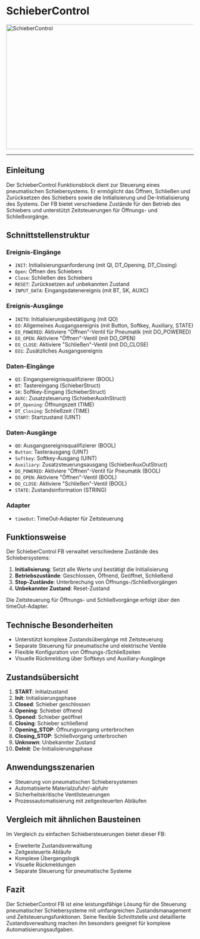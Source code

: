 # SchieberControl

<img width="1504" height="335" alt="SchieberControl" src="https://github.com/user-attachments/assets/605ff73f-7393-4236-96f6-bcc678f4dcf6" />

* * * * * * * * * *
## Einleitung
Der SchieberControl Funktionsblock dient zur Steuerung eines pneumatischen Schiebersystems. Er ermöglicht das Öffnen, Schließen und Zurücksetzen des Schiebers sowie die Initialisierung und De-Initialisierung des Systems. Der FB bietet verschiedene Zustände für den Betrieb des Schiebers und unterstützt Zeitsteuerungen für Öffnungs- und Schließvorgänge.

## Schnittstellenstruktur

### **Ereignis-Eingänge**
- `INIT`: Initialisierungsanforderung (mit QI, DT_Opening, DT_Closing)
- `Open`: Öffnen des Schiebers
- `Close`: Schließen des Schiebers
- `RESET`: Zurücksetzen auf unbekannten Zustand
- `INPUT_DATA`: Eingangsdatenereignis (mit BT, SK, AUXC)

### **Ereignis-Ausgänge**
- `INITO`: Initialisierungsbestätigung (mit QO)
- `EO`: Allgemeines Ausgangsereignis (mit Button, Softkey, Auxiliary, STATE)
- `EO_POWERED`: Aktiviere "Öffnen"-Ventil für Pneumatik (mit DO_POWERED)
- `EO_OPEN`: Aktiviere "Öffnen"-Ventil (mit DO_OPEN)
- `EO_CLOSE`: Aktiviere "Schließen"-Ventil (mit DO_CLOSE)
- `EO1`: Zusätzliches Ausgangsereignis

### **Daten-Eingänge**
- `QI`: Eingangsereignisqualifizierer (BOOL)
- `BT`: Tastereingang (SchieberStruct)
- `SK`: Softkey-Eingang (SchieberStruct)
- `AUXC`: Zusatzsteuerung (SchieberAuxInStruct)
- `DT_Opening`: Öffnungszeit (TIME)
- `DT_Closing`: Schließzeit (TIME)
- `START`: Startzustand (UINT)

### **Daten-Ausgänge**
- `QO`: Ausgangsereignisqualifizierer (BOOL)
- `Button`: Tasterausgang (UINT)
- `Softkey`: Softkey-Ausgang (UINT)
- `Auxiliary`: Zusatzsteuerungsausgang (SchieberAuxOutStruct)
- `DO_POWERED`: Aktiviere "Öffnen"-Ventil für Pneumatik (BOOL)
- `DO_OPEN`: Aktiviere "Öffnen"-Ventil (BOOL)
- `DO_CLOSE`: Aktiviere "Schließen"-Ventil (BOOL)
- `STATE`: Zustandsinformation (STRING)

### **Adapter**
- `timeOut`: TimeOut-Adapter für Zeitsteuerung

## Funktionsweise
Der SchieberControl FB verwaltet verschiedene Zustände des Schiebersystems:
1. **Initialisierung**: Setzt alle Werte und bestätigt die Initialisierung
2. **Betriebszustände**: Geschlossen, Öffnend, Geöffnet, Schließend
3. **Stop-Zustände**: Unterbrechung von Öffnungs-/Schließvorgängen
4. **Unbekannter Zustand**: Reset-Zustand

Die Zeitsteuerung für Öffnungs- und Schließvorgänge erfolgt über den timeOut-Adapter.

## Technische Besonderheiten
- Unterstützt komplexe Zustandsübergänge mit Zeitsteuerung
- Separate Steuerung für pneumatische und elektrische Ventile
- Flexible Konfiguration von Öffnungs-/Schließzeiten
- Visuelle Rückmeldung über Softkeys und Auxiliary-Ausgänge

## Zustandsübersicht
1. **START**: Initialzustand
2. **Init**: Initialisierungsphase
3. **Closed**: Schieber geschlossen
4. **Opening**: Schieber öffnend
5. **Opened**: Schieber geöffnet
6. **Closing**: Schieber schließend
7. **Opening_STOP**: Öffnungsvorgang unterbrochen
8. **Closing_STOP**: Schließvorgang unterbrochen
9. **Unknown**: Unbekannter Zustand
10. **DeInit**: De-Initialisierungsphase

## Anwendungsszenarien
- Steuerung von pneumatischen Schiebersystemen
- Automatisierte Materialzufuhr/-abfuhr
- Sicherheitskritische Ventilsteuerungen
- Prozessautomatisierung mit zeitgesteuerten Abläufen

## Vergleich mit ähnlichen Bausteinen
Im Vergleich zu einfachen Schiebersteuerungen bietet dieser FB:
- Erweiterte Zustandsverwaltung
- Zeitgesteuerte Abläufe
- Komplexe Übergangslogik
- Visuelle Rückmeldungen
- Separate Steuerung für pneumatische Systeme

## Fazit
Der SchieberControl FB ist eine leistungsfähige Lösung für die Steuerung pneumatischer Schiebersysteme mit umfangreichen Zustandsmanagement und Zeitsteuerungsfunktionen. Seine flexible Schnittstelle und detaillierte Zustandsverwaltung machen ihn besonders geeignet für komplexe Automatisierungsaufgaben.
